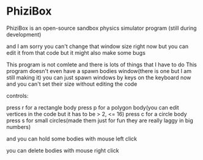 # PhiziBox
PhiziBox is an open-source sandbox physics simulator program (still during development)

and I am sorry you can't change that window size right now but you can edit it from that code but it might also make some bugs

This program is not comlete and there is lots of things that I have to do
This program doesn't even have a spawn bodies window(there is one but I am still making it)
you can just spawn windows by keys on the keyboard now and you can't set their size without editing the code

controls:

press r for a rectangle body
press p for a polygon body(you can edit vertices in the code but it has to be > 2, <= 16)
press c for a circle body
press s for small circles(made them just for fun they are really laggy in big numbers)

and you can hold some bodies with mouse left click

you can delete bodies with mouse right click
